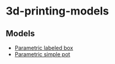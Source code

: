 # 3d-printing-models

## Models

- [Parametric labeled box](./models/labeled-box)
- [Parametric simple pot](./models/simplePot)
